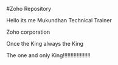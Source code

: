 #Zoho Repository

Hello its me Mukundhan Technical Trainer

Zoho corporation



Once the King always the King



The one and only King!!!!!!!!!!!!!!!!!!
